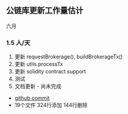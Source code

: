 ## 公链库更新工作量估计

六月
### 1.5 人/天
1. 更新 requestBrokerage(), buildBrokerageTx()
2. 更新 utils.processTx
3. 更新 solidity contract support
4. 测试
5. 文档更新 - 尚未完成 

- [github commit](https://github.com/swtcca/swtclib/commit/bdda5c8813264df324bf19abfb67279f562a7902)
- 19个文件 324行添加 144行删除
